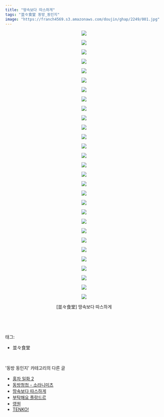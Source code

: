 ```yaml
---
title: "땅속보다 따스하게"
tags: "並々食堂 동방_동인지"
image: "https://franch4569.s3.amazonaws.com/doujin/ghap/2249/001.jpg"
---
```

<div class="article">
<p style="text-align: center; clear: none; float: none;"><img src="{{ site.imgserver2 }}/ghap/2249/001.jpg"/></p>
<p style="text-align: center; clear: none; float: none;"><img src="{{ site.imgserver2 }}/ghap/2249/002.jpg"/></p>
<p style="text-align: center; clear: none; float: none;"><img src="{{ site.imgserver2 }}/ghap/2249/003.jpg"/></p>
<p style="text-align: center; clear: none; float: none;"><img src="{{ site.imgserver2 }}/ghap/2249/004.jpg"/></p>
<p style="text-align: center; clear: none; float: none;"><img src="{{ site.imgserver2 }}/ghap/2249/005.jpg"/></p>
<p style="text-align: center; clear: none; float: none;"><img src="{{ site.imgserver2 }}/ghap/2249/006.jpg"/></p>
<p style="text-align: center; clear: none; float: none;"><img src="{{ site.imgserver2 }}/ghap/2249/007.jpg"/></p>
<p style="text-align: center; clear: none; float: none;"><img src="{{ site.imgserver2 }}/ghap/2249/008.jpg"/></p>
<p style="text-align: center; clear: none; float: none;"><img src="{{ site.imgserver2 }}/ghap/2249/009.jpg"/></p>
<p style="text-align: center; clear: none; float: none;"><img src="{{ site.imgserver2 }}/ghap/2249/010.jpg"/></p>
<p style="text-align: center; clear: none; float: none;"><img src="{{ site.imgserver2 }}/ghap/2249/011.jpg"/></p>
<p style="text-align: center; clear: none; float: none;"><img src="{{ site.imgserver2 }}/ghap/2249/012.jpg"/></p>
<p style="text-align: center; clear: none; float: none;"><img src="{{ site.imgserver2 }}/ghap/2249/013.jpg"/></p>
<p style="text-align: center; clear: none; float: none;"><img src="{{ site.imgserver2 }}/ghap/2249/014.jpg"/></p>
<p style="text-align: center; clear: none; float: none;"><img src="{{ site.imgserver2 }}/ghap/2249/015.jpg"/></p>
<p style="text-align: center; clear: none; float: none;"><img src="{{ site.imgserver2 }}/ghap/2249/016.jpg"/></p>
<p style="text-align: center; clear: none; float: none;"><img src="{{ site.imgserver2 }}/ghap/2249/017.jpg"/></p>
<p style="text-align: center; clear: none; float: none;"><img src="{{ site.imgserver2 }}/ghap/2249/018.jpg"/></p>
<p style="text-align: center; clear: none; float: none;"><img src="{{ site.imgserver2 }}/ghap/2249/019.jpg"/></p>
<p style="text-align: center; clear: none; float: none;"><img src="{{ site.imgserver2 }}/ghap/2249/020.jpg"/></p>
<p style="text-align: center; clear: none; float: none;"><img src="{{ site.imgserver2 }}/ghap/2249/021.jpg"/></p>
<p style="text-align: center; clear: none; float: none;"><img src="{{ site.imgserver2 }}/ghap/2249/022.jpg"/></p>
<p style="text-align: center; clear: none; float: none;"><img src="{{ site.imgserver2 }}/ghap/2249/023.jpg"/></p>
<p style="text-align: center; clear: none; float: none;"><img src="{{ site.imgserver2 }}/ghap/2249/024.jpg"/></p>
<p style="text-align: center; clear: none; float: none;"><img src="{{ site.imgserver2 }}/ghap/2249/025.jpg"/></p>
<p style="text-align: center; clear: none; float: none;"><img src="{{ site.imgserver2 }}/ghap/2249/026.jpg"/></p>
<p style="text-align: center; clear: none; float: none;"><img src="{{ site.imgserver2 }}/ghap/2249/027.jpg"/></p>
<p style="text-align: center; clear: none; float: none;"><img src="{{ site.imgserver2 }}/ghap/2249/028.jpg"/></p>
<p style="text-align: center; clear: none; float: none;"><img src="{{ site.imgserver2 }}/ghap/2249/029.jpg"/></p>
<p style="text-align: center; clear: none; float: none;">[並々食堂] 땅속보다 따스하게</p>
<p><br/></p>
</div><br/>
<div class="tagTrail">
<p>태그: </p>
<ul>
<li>並々食堂</li>
</ul>
</div><br/>
<div class="another">
<p>'동방 동인지' 카테고리의 다른 글</p>
<ul>
<li><a href="/ghap_2252">홍차 일화 2</a></li>
<li><a href="/ghap_2251">동방청첩 - 소라니미츠</a></li>
<li><a href="/ghap_2249">땅속보다 따스하게</a></li>
<li><a href="/ghap_2248">부탁해요 플랑드르</a></li>
<li><a href="/ghap_2247">영원</a></li>
<li><a href="/ghap_2246">TENKO!</a></li>
</ul>
</div><br/>
<div class="cb_module cb_fluid">
<div class="cb_wrt cb_profile">
</div><!-- commentList close -->
</div><br/>
